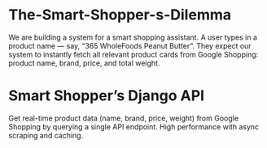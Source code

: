# The-Smart-Shopper-s-Dilemma
We are building a system for a smart shopping assistant. A user types in a product name — say, “365 WholeFoods Peanut Butter”. They expect our system to instantly fetch all relevant product cards from Google Shopping: product name, brand, price, and total weight.
# Smart Shopper’s Django API
Get real-time product data (name, brand, price, weight) from Google Shopping by querying a single API endpoint. High performance with async scraping and caching.
